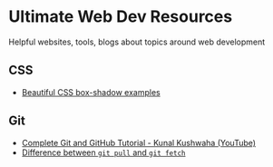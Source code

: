 # Ultimate Web Dev Resources

Helpful websites, tools, blogs about topics around web development

## CSS

- [Beautiful CSS box-shadow examples](https://getcssscan.com/css-box-shadow-examples)

## Git

- [Complete Git and GitHub Tutorial - Kunal Kushwaha (YouTube)](https://youtu.be/apGV9Kg7ics?si=WcV0B4Sqs5v0fel7)
- [Difference between <code>git pull</code> and <code>git fetch</code>](https://stackoverflow.com/a/292359)

